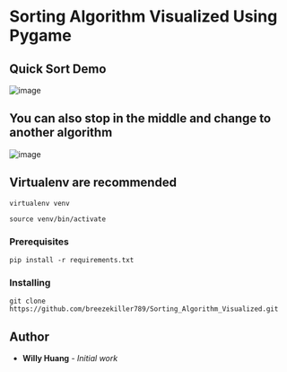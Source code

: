 # Sorting Algorithm Visualized Using Pygame

## Quick Sort Demo

![image](https://github.com/breezekiller789/Sorting_Algorithm_Visualized/blob/master/Quick_Sort_Demo.gif)

## You can also stop in the middle and change to another algorithm

![image](https://github.com/breezekiller789/Sorting_Algorithm_Visualized/blob/master/Stop_And_Go_Demo.gif)

## Virtualenv are recommended

```
virtualenv venv
```
```
source venv/bin/activate
```

### Prerequisites

```
pip install -r requirements.txt
```

### Installing

```
git clone https://github.com/breezekiller789/Sorting_Algorithm_Visualized.git
```

## Author

* **Willy Huang** - *Initial work*

